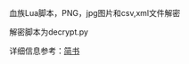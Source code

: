 血族Lua脚本，PNG，jpg图片和csv,xml文件解密

解密脚本为decrypt.py

详细信息参考：[简书](https://www.jianshu.com/p/a44177e82ef7)
